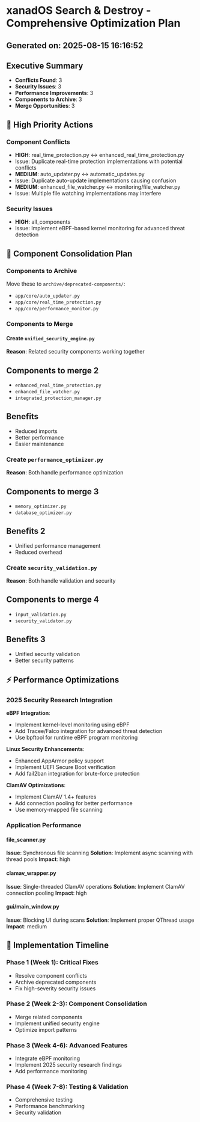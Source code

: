 # xanadOS Search & Destroy - Comprehensive Optimization Plan

## Generated on: 2025-08-15 16:16:52

## Executive Summary

- **Conflicts Found**: 3
- **Security Issues**: 3
- **Performance Improvements**: 3
- **Components to Archive**: 3
- **Merge Opportunities**: 3

## 🚨 High Priority Actions

### Component Conflicts

- **HIGH**: real_time_protection.py ↔ enhanced_real_time_protection.py
- Issue: Duplicate real-time protection implementations with potential conflicts
- **MEDIUM**: auto_updater.py ↔ automatic_updates.py
- Issue: Duplicate auto-update implementations causing confusion
- **MEDIUM**: enhanced_file_watcher.py ↔ monitoring/file_watcher.py
- Issue: Multiple file watching implementations may interfere

### Security Issues

- **HIGH**: all_components
- Issue: Implement eBPF-based kernel monitoring for advanced threat detection

## 🔧 Component Consolidation Plan

### Components to Archive

Move these to `archive/deprecated-components/`:

- `app/core/auto_updater.py`
- `app/core/real_time_protection.py`
- `app/core/performance_monitor.py`

### Components to Merge

#### Create `unified_security_engine.py`

**Reason**: Related security components working together

## Components to merge 2

- `enhanced_real_time_protection.py`
- `enhanced_file_watcher.py`
- `integrated_protection_manager.py`

## Benefits

- Reduced imports
- Better performance
- Easier maintenance

### Create `performance_optimizer.py`

**Reason**: Both handle performance optimization

## Components to merge 3

- `memory_optimizer.py`
- `database_optimizer.py`

## Benefits 2

- Unified performance management
- Reduced overhead

### Create `security_validation.py`

**Reason**: Both handle validation and security

## Components to merge 4

- `input_validation.py`
- `security_validator.py`

## Benefits 3

- Unified security validation
- Better security patterns

## ⚡ Performance Optimizations

### 2025 Security Research Integration

**eBPF Integration**:

- Implement kernel-level monitoring using eBPF
- Add Tracee/Falco integration for advanced threat detection
- Use bpftool for runtime eBPF program monitoring

**Linux Security Enhancements**:

- Enhanced AppArmor policy support
- Implement UEFI Secure Boot verification
- Add fail2ban integration for brute-force protection

**ClamAV Optimizations**:

- Implement ClamAV 1.4+ features
- Add connection pooling for better performance
- Use memory-mapped file scanning

### Application Performance

#### file_scanner.py

**Issue**: Synchronous file scanning
**Solution**: Implement async scanning with thread pools
**Impact**: high

#### clamav_wrapper.py

**Issue**: Single-threaded ClamAV operations
**Solution**: Implement ClamAV connection pooling
**Impact**: high

#### gui/main_window.py

**Issue**: Blocking UI during scans
**Solution**: Implement proper QThread usage
**Impact**: medium

## 📅 Implementation Timeline

### Phase 1 (Week 1): Critical Fixes

- Resolve component conflicts
- Archive deprecated components
- Fix high-severity security issues

### Phase 2 (Week 2-3): Component Consolidation

- Merge related components
- Implement unified security engine
- Optimize import patterns

### Phase 3 (Week 4-6): Advanced Features

- Integrate eBPF monitoring
- Implement 2025 security research findings
- Add performance monitoring

### Phase 4 (Week 7-8): Testing & Validation

- Comprehensive testing
- Performance benchmarking
- Security validation
